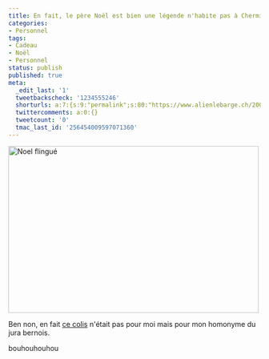 ```yaml
---
title: En fait, le père Noël est bien une légende n'habite pas à Chermignon
categories:
- Personnel
tags:
- Cadeau
- Noël
- Personnel
status: publish
published: true
meta:
  _edit_last: '1'
  tweetbackscheck: '1234555246'
  shorturls: a:7:{s:9:"permalink";s:80:"https://www.alienlebarge.ch/2008/12/19/en-fait-le-pere-noel-est-bien-une-legende/";s:7:"tinyurl";s:25:"https://tinyurl.com/ct962a";s:4:"isgd";s:17:"https://is.gd/ikhI";s:5:"bitly";s:18:"https://bit.ly/AvAf";s:5:"snipr";s:22:"https://snipr.com/b9xwy";s:5:"snurl";s:22:"https://snurl.com/b9xwy";s:7:"snipurl";s:24:"https://snipurl.com/b9xwy";}
  twittercomments: a:0:{}
  tweetcount: '0'
  tmac_last_id: '256454009597071360'
---
```

<img class="alignnone size-full wp-image-913" title="Noel flingué" src="https://dlgjp9x71cipk.cloudfront.net/2008/12/noelflingue.png" alt="Noel flingué" width="500" height="333" />

Ben non, en fait <a href="https://www.alienlebarge.ch/2008/12/18/le-pere-noel-existe/">ce colis</a> n'était pas pour moi mais pour mon homonyme du jura bernois.

bouhouhouhou
